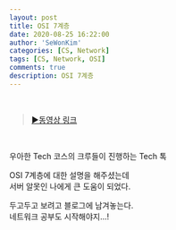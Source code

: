 ```yaml
---
layout: post
title: OSI 7계층
date: 2020-08-25 16:22:00
author: 'SeWonKim'
categories: [CS, Network]
tags: [CS, Network, OSI]
comments: true
description: OSI 7계층
---
```


&nbsp;
&nbsp;

> [▶동영상 링크](https://www.youtube.com/watch?v=1pfTxp25MA8)

&nbsp;

우아한 Tech 코스의 크루들이 진행하는 Tech 톡

OSI 7계층에 대한 설명을 해주셨는데  
서버 알못인 나에게 큰 도움이 되었다.

두고두고 보려고 블로그에 남겨놓는다.  
네트워크 공부도 시작해야지...!

&nbsp;
&nbsp;
